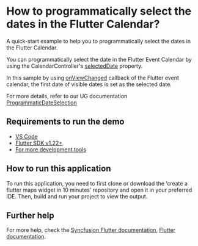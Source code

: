 # How to programmatically select the dates in the Flutter Calendar?

A quick-start example to help you to programmatically select the dates in the Flutter Calendar.

You can programmatically select the date in the Flutter Event Calendar by using the CalendarController's [selectedDate](https://pub.dev/documentation/syncfusion_flutter_calendar/latest/calendar/CalendarController/selectedDate.html) property.

In this sample by using [onViewChanged](https://help.syncfusion.com/flutter/calendar/callbacks#view-changed-callback) callback of the Flutter event calendar, the first date of visible dates is set as the selected date.

For more details, refer to our UG documentation [ProgrammaticDateSelection](https://help.syncfusion.com/flutter/calendar/date-navigations#programmatic-date-selection)

## Requirements to run the demo
* [VS Code](https://code.visualstudio.com/download)
* [Flutter SDK v1.22+](https://flutter.dev/docs/development/tools/sdk/overview)
* [For more development tools](https://flutter.dev/docs/development/tools/devtools/overview)

## How to run this application
To run this application, you need to first clone or download the ‘create a flutter maps widget in 10 minutes’ repository and open it in your preferred IDE. Then, build and run your project to view the output.

## Further help
For more help, check the [Syncfusion Flutter documentation](https://help.syncfusion.com/flutter/introduction/overview),
 [Flutter documentation](https://flutter.dev/docs/get-started/install).